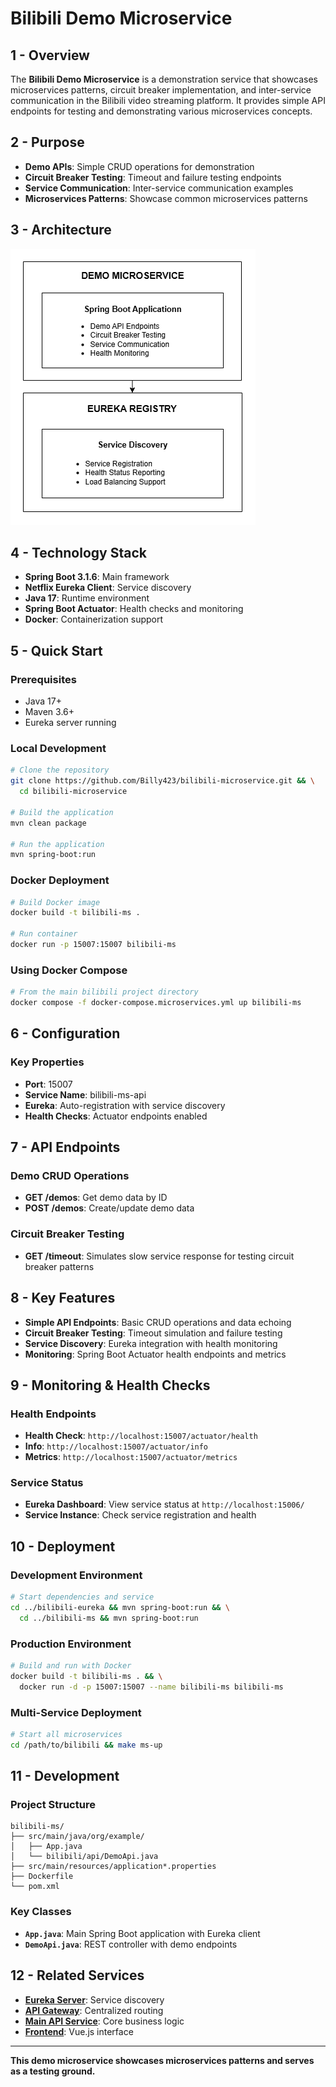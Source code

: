 # Bilibili Demo Microservice

## 1 - Overview

The **Bilibili Demo Microservice** is a demonstration service that showcases microservices patterns, circuit breaker implementation, and inter-service communication in the Bilibili video streaming platform. It provides simple API endpoints for testing and demonstrating various microservices concepts.

## 2 - Purpose

- **Demo APIs**: Simple CRUD operations for demonstration
- **Circuit Breaker Testing**: Timeout and failure testing endpoints
- **Service Communication**: Inter-service communication examples
- **Microservices Patterns**: Showcase common microservices patterns

## 3 - Architecture

![Architecture](./images/architecture.png)

## 4 - Technology Stack

- **Spring Boot 3.1.6**: Main framework
- **Netflix Eureka Client**: Service discovery
- **Java 17**: Runtime environment
- **Spring Boot Actuator**: Health checks and monitoring
- **Docker**: Containerization support

## 5 - Quick Start

### **Prerequisites**
- Java 17+
- Maven 3.6+
- Eureka server running

### **Local Development**
```bash
# Clone the repository
git clone https://github.com/Billy423/bilibili-microservice.git && \
  cd bilibili-microservice

# Build the application
mvn clean package

# Run the application
mvn spring-boot:run
```

### **Docker Deployment**
```bash
# Build Docker image
docker build -t bilibili-ms .

# Run container
docker run -p 15007:15007 bilibili-ms
```

### **Using Docker Compose**
```bash
# From the main bilibili project directory
docker compose -f docker-compose.microservices.yml up bilibili-ms
```

## 6 - Configuration

### **Key Properties**
- **Port**: 15007
- **Service Name**: bilibili-ms-api
- **Eureka**: Auto-registration with service discovery
- **Health Checks**: Actuator endpoints enabled

## 7 - API Endpoints

### **Demo CRUD Operations**
- **GET /demos**: Get demo data by ID
- **POST /demos**: Create/update demo data

### **Circuit Breaker Testing**
- **GET /timeout**: Simulates slow service response for testing circuit breaker patterns

## 8 - Key Features

- **Simple API Endpoints**: Basic CRUD operations and data echoing
- **Circuit Breaker Testing**: Timeout simulation and failure testing
- **Service Discovery**: Eureka integration with health monitoring
- **Monitoring**: Spring Boot Actuator health endpoints and metrics

## 9 - Monitoring & Health Checks

### **Health Endpoints**
- **Health Check**: `http://localhost:15007/actuator/health`
- **Info**: `http://localhost:15007/actuator/info`
- **Metrics**: `http://localhost:15007/actuator/metrics`

### **Service Status**
- **Eureka Dashboard**: View service status at `http://localhost:15006/`
- **Service Instance**: Check service registration and health

## 10 - Deployment

### **Development Environment**
```bash
# Start dependencies and service
cd ../bilibili-eureka && mvn spring-boot:run && \
  cd ../bilibili-ms && mvn spring-boot:run
```

### **Production Environment**
```bash
# Build and run with Docker
docker build -t bilibili-ms . && \
  docker run -d -p 15007:15007 --name bilibili-ms bilibili-ms
```

### **Multi-Service Deployment**
```bash
# Start all microservices
cd /path/to/bilibili && make ms-up
```

## 11 - Development

### **Project Structure**
```
bilibili-ms/
├── src/main/java/org/example/
│   ├── App.java
│   └── bilibili/api/DemoApi.java
├── src/main/resources/application*.properties
├── Dockerfile
└── pom.xml
```

### **Key Classes**
- **`App.java`**: Main Spring Boot application with Eureka client
- **`DemoApi.java`**: REST controller with demo endpoints

## 12 - Related Services

- **[Eureka Server](https://github.com/Billy423/bilibili-eureka)**: Service discovery
- **[API Gateway](https://github.com/Billy423/bilibili-api-gateway)**: Centralized routing
- **[Main API Service](https://github.com/Billy423/bilibili)**: Core business logic
- **[Frontend](https://github.com/Billy423/bilibili-vue)**: Vue.js interface

---

**This demo microservice showcases microservices patterns and serves as a testing ground.**